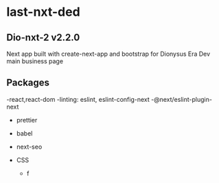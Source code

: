 
# last-nxt-ded
## Dio-nxt-2 v2.2.0

Next app built with create-next-app and bootstrap for Dionysus Era Dev main business page

## Packages

-react,react-dom
-linting: eslint, eslint-config-next
    -@next/eslint-plugin-next

- prettier
- babel
- next-seo

- CSS
  - f
